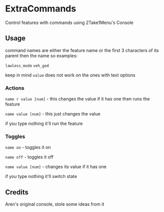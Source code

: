 # ExtraCommands
Control features with commands using 2Take1Menu's Console

## Usage
command names are either the feature name or the first 3 characters of its parent then the name so
examples:

`lawless_mode`
`veh_god`

keep in mind `value` does not work on the ones with text options

### Actions

`name r value [num]` - this changes the value if it has one then runs the feature

`name value [num]` - this just changes the value

if you type nothing it'll run the feature

### Toggles

`name on` - toggles it on

`name off` - toggles it off

`name value [num]` - changes its value if it has one

if you type nothing it'll switch state

## Credits
Aren's original console, stole some ideas from it
